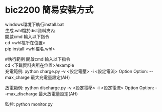 # bic2200 簡易安裝方式
windows環境下執行install.bat <br>
生成.whl檔於dist資料夾內 <br>
開啟cmd 輸入以下指令<br>
cd <whl檔所在位置> <br>
pip install <whl檔名.whl> <br>

#執行範例
開啟cmd 輸入以下指令<br>
cd <下載資料夾所在位置>/example<br>
充電範例: python charge.py -v <設定電壓> -i <設定電流> Option
Option:
--max_charge 最大充電量設定(AH)

放電範例: python discharge.py -v <設定電壓> -i <設定電流> Option
Option:
--max_discharge 最大放電量設定(AH)

監控: python monitor.py
